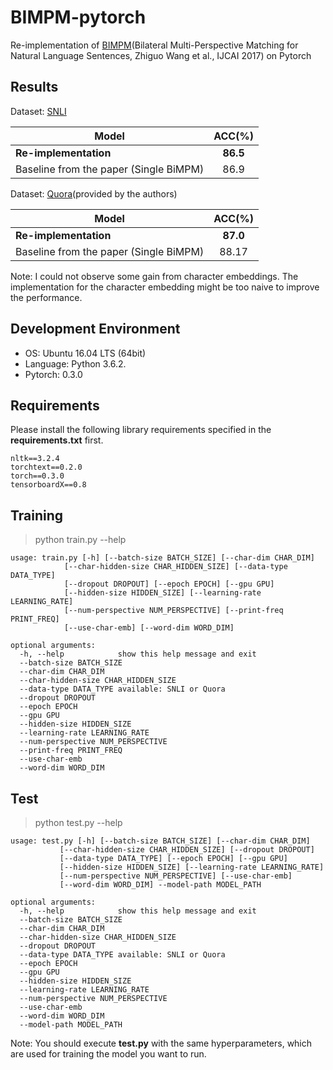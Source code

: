 # BIMPM-pytorch
Re-implementation of [BIMPM](https://arxiv.org/abs/1702.03814)(Bilateral Multi-Perspective Matching for Natural Language Sentences, Zhiguo Wang et al., IJCAI 2017) on Pytorch

## Results

Dataset: [SNLI](https://nlp.stanford.edu/projects/snli/)

| Model        |  ACC(%)   | 
|--------------|:----------:|
| **Re-implementation** |			 **86.5** |  
| Baseline from the paper (Single BiMPM)	|  86.9    |    

Dataset: [Quora](https://drive.google.com/file/d/0B0PlTAo--BnaQWlsZl9FZ3l1c28/view)(provided by the authors)

| Model        |  ACC(%)   | 
|--------------|:----------:|
| **Re-implementation** 			| **87.0** |  
| Baseline from the paper (Single BiMPM)     	|  88.17   |

Note: I could not observe some gain from character embeddings. The implementation for the character embedding might be too naive to improve the performance.

## Development Environment
- OS: Ubuntu 16.04 LTS (64bit)
- Language: Python 3.6.2.
- Pytorch: 0.3.0

## Requirements

Please install the following library requirements specified in the **requirements.txt** first.

    nltk==3.2.4
    torchtext==0.2.0
    torch==0.3.0
    tensorboardX==0.8

## Training

> python train.py --help

	usage: train.py [-h] [--batch-size BATCH_SIZE] [--char-dim CHAR_DIM]
                [--char-hidden-size CHAR_HIDDEN_SIZE] [--data-type DATA_TYPE]
                [--dropout DROPOUT] [--epoch EPOCH] [--gpu GPU]
                [--hidden-size HIDDEN_SIZE] [--learning-rate LEARNING_RATE]
                [--num-perspective NUM_PERSPECTIVE] [--print-freq PRINT_FREQ]
                [--use-char-emb] [--word-dim WORD_DIM]

    optional arguments:
      -h, --help            show this help message and exit
      --batch-size BATCH_SIZE
      --char-dim CHAR_DIM
      --char-hidden-size CHAR_HIDDEN_SIZE
      --data-type DATA_TYPE available: SNLI or Quora
      --dropout DROPOUT
      --epoch EPOCH
      --gpu GPU
      --hidden-size HIDDEN_SIZE
      --learning-rate LEARNING_RATE
      --num-perspective NUM_PERSPECTIVE
      --print-freq PRINT_FREQ
      --use-char-emb
      --word-dim WORD_DIM

## Test

> python test.py --help

	usage: test.py [-h] [--batch-size BATCH_SIZE] [--char-dim CHAR_DIM]
               [--char-hidden-size CHAR_HIDDEN_SIZE] [--dropout DROPOUT]
               [--data-type DATA_TYPE] [--epoch EPOCH] [--gpu GPU]
               [--hidden-size HIDDEN_SIZE] [--learning-rate LEARNING_RATE]
               [--num-perspective NUM_PERSPECTIVE] [--use-char-emb]
               [--word-dim WORD_DIM] --model-path MODEL_PATH

    optional arguments:
      -h, --help            show this help message and exit
      --batch-size BATCH_SIZE
      --char-dim CHAR_DIM
      --char-hidden-size CHAR_HIDDEN_SIZE
      --dropout DROPOUT
      --data-type DATA_TYPE available: SNLI or Quora
      --epoch EPOCH
      --gpu GPU
      --hidden-size HIDDEN_SIZE
      --learning-rate LEARNING_RATE
      --num-perspective NUM_PERSPECTIVE
      --use-char-emb
      --word-dim WORD_DIM
      --model-path MODEL_PATH

	
Note: You should execute **test.py** with the same hyperparameters, which are used for training the model you want to run.    
